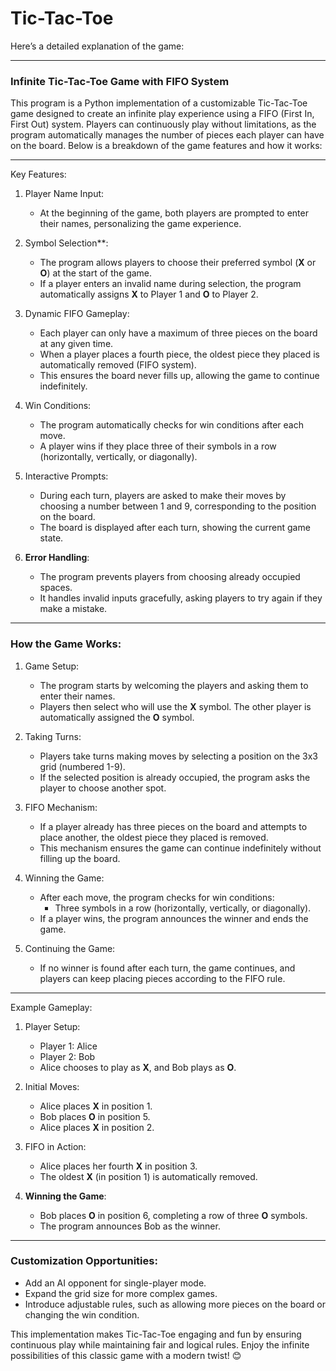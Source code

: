 # Tic-Tac-Toe
Here’s a detailed explanation of the game:

---

### Infinite Tic-Tac-Toe Game with FIFO System

This program is a Python implementation of a customizable Tic-Tac-Toe game designed to create an infinite play experience using a FIFO (First In, First Out) system. Players can continuously play without limitations, as the program automatically manages the number of pieces each player can have on the board. Below is a breakdown of the game features and how it works:

---

Key Features:

1. Player Name Input:
   - At the beginning of the game, both players are prompted to enter their names, personalizing the game experience.

2. Symbol Selection**:
   - The program allows players to choose their preferred symbol (**X** or **O**) at the start of the game. 
   - If a player enters an invalid name during selection, the program automatically assigns **X** to Player 1 and **O** to Player 2.

3. Dynamic FIFO Gameplay:
   - Each player can only have a maximum of three pieces on the board at any given time.
   - When a player places a fourth piece, the oldest piece they placed is automatically removed (FIFO system).
   - This ensures the board never fills up, allowing the game to continue indefinitely.

4. Win Conditions:
   - The program automatically checks for win conditions after each move.
   - A player wins if they place three of their symbols in a row (horizontally, vertically, or diagonally).

5. Interactive Prompts:
   - During each turn, players are asked to make their moves by choosing a number between 1 and 9, corresponding to the position on the board.
   - The board is displayed after each turn, showing the current game state.

6. **Error Handling**:
   - The program prevents players from choosing already occupied spaces.
   - It handles invalid inputs gracefully, asking players to try again if they make a mistake.

---

### How the Game Works:

1. Game Setup:
   - The program starts by welcoming the players and asking them to enter their names.
   - Players then select who will use the **X** symbol. The other player is automatically assigned the **O** symbol.

2. Taking Turns:
   - Players take turns making moves by selecting a position on the 3x3 grid (numbered 1-9).
   - If the selected position is already occupied, the program asks the player to choose another spot.

3. FIFO Mechanism:
   - If a player already has three pieces on the board and attempts to place another, the oldest piece they placed is removed.
   - This mechanism ensures the game can continue indefinitely without filling up the board.

4. Winning the Game:
   - After each move, the program checks for win conditions:
     - Three symbols in a row (horizontally, vertically, or diagonally).
   - If a player wins, the program announces the winner and ends the game.

5. Continuing the Game:
   - If no winner is found after each turn, the game continues, and players can keep placing pieces according to the FIFO rule.

---

Example Gameplay:

1. Player Setup:
   - Player 1: Alice
   - Player 2: Bob
   - Alice chooses to play as **X**, and Bob plays as **O**.

2. Initial Moves:
   - Alice places **X** in position 1.
   - Bob places **O** in position 5.
   - Alice places **X** in position 2.

3. FIFO in Action:
   - Alice places her fourth **X** in position 3.
   - The oldest **X** (in position 1) is automatically removed.

4. **Winning the Game**:
   - Bob places **O** in position 6, completing a row of three **O** symbols.
   - The program announces Bob as the winner.

---

### Customization Opportunities:
- Add an AI opponent for single-player mode.
- Expand the grid size for more complex games.
- Introduce adjustable rules, such as allowing more pieces on the board or changing the win condition.

This implementation makes Tic-Tac-Toe engaging and fun by ensuring continuous play while maintaining fair and logical rules. Enjoy the infinite possibilities of this classic game with a modern twist! 😊
